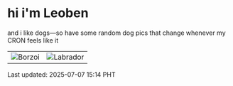 # hi i'm Leoben

and i like dogs—so have some random dog pics that change whenever my CRON feels like it

|  |  |
|--------|----------|
| ![Borzoi](https://random-dog-vercel.vercel.app/api/random-borzoi?v=1751872451) | ![Labrador](https://random-dog-vercel.vercel.app/api/random-labrador?v=1751872451) |

Last updated: 2025-07-07 15:14 PHT
